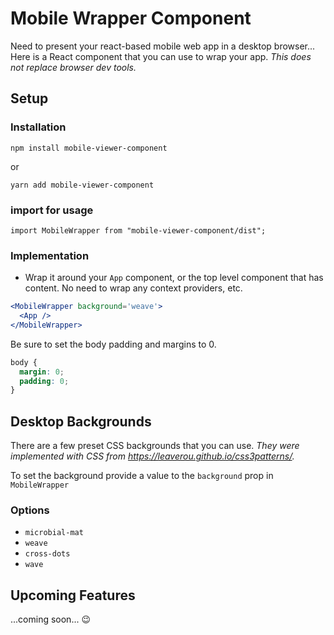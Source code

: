 # Mobile Wrapper Component

Need to present your react-based mobile web app in a desktop browser... Here is a React component that you can use to wrap your app. _This does not replace browser dev tools._

## Setup

### Installation

```
npm install mobile-viewer-component
```

or

```
yarn add mobile-viewer-component
```

### import for usage

```
import MobileWrapper from "mobile-viewer-component/dist";
```

### Implementation

- Wrap it around your `App` component, or the top level component that has content. No need to wrap any context providers, etc.

```jsx
<MobileWrapper background='weave'>
  <App />
</MobileWrapper>
```

Be sure to set the body padding and margins to 0.

```css
body {
  margin: 0;
  padding: 0;
}
```

## Desktop Backgrounds

There are a few preset CSS backgrounds that you can use. _They were implemented with CSS from https://leaverou.github.io/css3patterns/._

To set the background provide a value to the `background` prop in `MobileWrapper`

### Options

- `microbial-mat`
- `weave`
- `cross-dots`
- `wave`

## Upcoming Features

...coming soon... 😉
